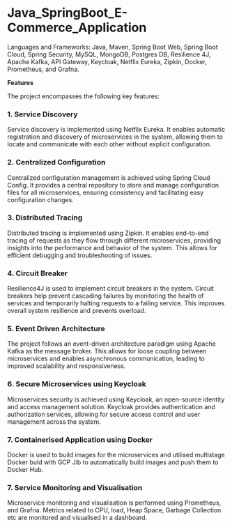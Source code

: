 # Java_SpringBoot_E-Commerce_Application

Languages and Frameworks: Java, Maven, Spring Boot Web, Spring Boot Cloud, Spring Security, MySQL, MongoDB, Postgres DB, Resilience 4J, Apache Kafka, API Gateway, Keycloak, Netflix Eureka, Zipkin, Docker, Prometheus, and Grafna.

**Features**

The project encompasses the following key features:

### **1. Service Discovery**

Service discovery is implemented using Netflix Eureka. It enables automatic registration and discovery of microservices in the system, allowing them to locate and communicate with each other without explicit configuration.

### **2. Centralized Configuration**

Centralized configuration management is achieved using Spring Cloud Config. It provides a central repository to store and manage configuration files for all microservices, ensuring consistency and facilitating easy configuration changes.

### **3. Distributed Tracing**

Distributed tracing is implemented using Zipkin. It enables end-to-end tracing of requests as they flow through different microservices, providing insights into the performance and behavior of the system. This allows for efficient debugging and troubleshooting of issues.

### **4. Circuit Breaker**

Resilience4J is used to implement circuit breakers in the system. Circuit breakers help prevent cascading failures by monitoring the health of services and temporarily halting requests to a failing service. This improves overall system resilience and prevents overload.

### **5. Event Driven Architecture**

The project follows an event-driven architecture paradigm using Apache Kafka as the message broker. This allows for loose coupling between microservices and enables asynchronous communication, leading to improved scalability and responsiveness.

### **6. Secure Microservices using Keycloak**

Microservices security is achieved using Keycloak, an open-source identity and access management solution. Keycloak provides authentication and authorization services, allowing for secure access control and user management across the system.

### **7. Containerised Application using Docker**

Docker is used to build images for the microservices and utilised multistage Docker buld with GCP Jib to automatically build images and push them to Docker Hub. 

### **7. Service Monitoring and Visualisation**

Microservice monitoring and visualisation is performed using Prometheus, and Grafna. Metrics related to CPU, load, Heap Space, Garbage Collection etc are monitored and visualised in a dashboard. 
